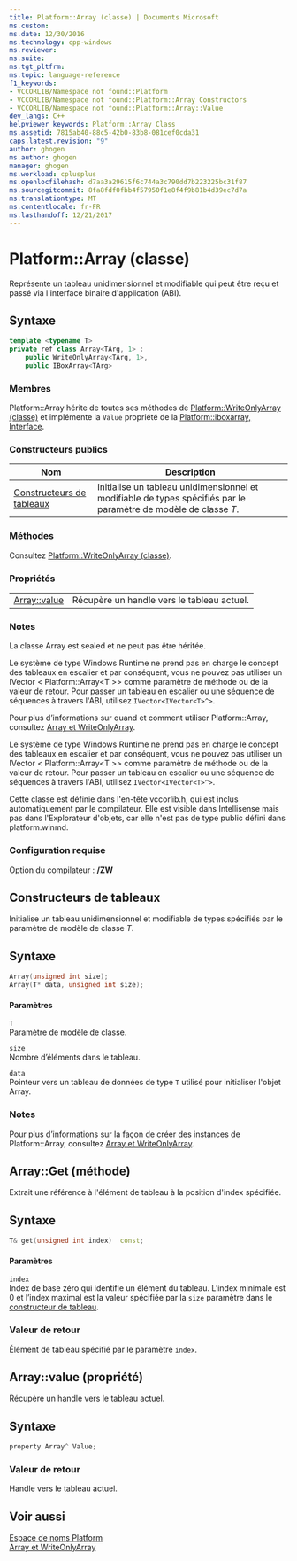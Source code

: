 ```yaml
---
title: Platform::Array (classe) | Documents Microsoft
ms.custom: 
ms.date: 12/30/2016
ms.technology: cpp-windows
ms.reviewer: 
ms.suite: 
ms.tgt_pltfrm: 
ms.topic: language-reference
f1_keywords:
- VCCORLIB/Namespace not found::Platform
- VCCORLIB/Namespace not found::Platform::Array Constructors
- VCCORLIB/Namespace not found::Platform::Array::Value
dev_langs: C++
helpviewer_keywords: Platform::Array Class
ms.assetid: 7815ab40-88c5-42b0-83b8-081cef0cda31
caps.latest.revision: "9"
author: ghogen
ms.author: ghogen
manager: ghogen
ms.workload: cplusplus
ms.openlocfilehash: d7aa3a29615f6c744a3c790dd7b223225bc31f87
ms.sourcegitcommit: 8fa8fdf0fbb4f57950f1e8f4f9b81b4d39ec7d7a
ms.translationtype: MT
ms.contentlocale: fr-FR
ms.lasthandoff: 12/21/2017
---
```

# <a name="platformarray-class"></a>Platform::Array (classe)
Représente un tableau unidimensionnel et modifiable qui peut être reçu et passé via l'interface binaire d'application (ABI).  
  
## <a name="syntax"></a>Syntaxe  
  
```cpp    
template <typename T>  
private ref class Array<TArg, 1> :   
    public WriteOnlyArray<TArg, 1>,  
    public IBoxArray<TArg>   
```  
  
### <a name="members"></a>Membres  
 Platform::Array hérite de toutes ses méthodes de [Platform::WriteOnlyArray (classe)](../cppcx/platform-writeonlyarray-class.md) et implémente la `Value` propriété de la [Platform::iboxarray, Interface](../cppcx/platform-iboxarray-interface.md).  
  
### <a name="public-constructors"></a>Constructeurs publics  
  
|Nom|Description|  
|----------|-----------------|  
|[Constructeurs de tableaux](#ctor)|Initialise un tableau unidimensionnel et modifiable de types spécifiés par le paramètre de modèle de classe *T*.|  
  
### <a name="methods"></a>Méthodes  
 Consultez [Platform::WriteOnlyArray (classe)](../cppcx/platform-writeonlyarray-class.md).  
  
### <a name="properties"></a>Propriétés  
  
|||  
|-|-|  
|[Array::value](#value)|Récupère un handle vers le tableau actuel.|  
  
### <a name="remarks"></a>Notes  
 La classe Array est sealed et ne peut pas être héritée.  
  
 Le système de type Windows Runtime ne prend pas en charge le concept des tableaux en escalier et par conséquent, vous ne pouvez pas utiliser un IVector < Platform::Array\<T >> comme paramètre de méthode ou de la valeur de retour. Pour passer un tableau en escalier ou une séquence de séquences à travers l'ABI, utilisez `IVector<IVector<T>^>`.  
  
 Pour plus d’informations sur quand et comment utiliser Platform::Array, consultez [Array et WriteOnlyArray](../cppcx/array-and-writeonlyarray-c-cx.md).  
  
 Le système de type Windows Runtime ne prend pas en charge le concept des tableaux en escalier et par conséquent, vous ne pouvez pas utiliser un IVector < Platform::Array\<T >> comme paramètre de méthode ou de la valeur de retour. Pour passer un tableau en escalier ou une séquence de séquences à travers l'ABI, utilisez `IVector<IVector<T>^>`.  
  
 Cette classe est définie dans l'en-tête vccorlib.h, qui est inclus automatiquement par le compilateur. Elle est visible dans Intellisense mais pas dans l'Explorateur d'objets, car elle n'est pas de type public défini dans platform.winmd.  
  
### <a name="requirements"></a>Configuration requise  
 Option du compilateur : **/ZW**  

 
## <a name="ctor"></a>Constructeurs de tableaux
Initialise un tableau unidimensionnel et modifiable de types spécifiés par le paramètre de modèle de classe *T*.  
  
## <a name="syntax"></a>Syntaxe  
  
```cpp  
Array(unsigned int size);  
Array(T* data, unsigned int size);    
```  
  
#### <a name="parameters"></a>Paramètres  
 `T`  
 Paramètre de modèle de classe.  
  
 `size`  
 Nombre d’éléments dans le tableau.  
  
 `data`  
 Pointeur vers un tableau de données de type `T` utilisé pour initialiser l'objet Array.  
  
### <a name="remarks"></a>Notes  
 Pour plus d’informations sur la façon de créer des instances de Platform::Array, consultez [Array et WriteOnlyArray](../cppcx/array-and-writeonlyarray-c-cx.md).

## <a name="get"></a>Array::Get (méthode)
Extrait une référence à l'élément de tableau à la position d'index spécifiée.  
  
## <a name="syntax"></a>Syntaxe  
  
```cpp    
T& get(unsigned int index)  const;  
```  
  
#### <a name="parameters"></a>Paramètres  
 `index`  
 Index de base zéro qui identifie un élément du tableau. L’index minimale est 0 et l’index maximal est la valeur spécifiée par la `size` paramètre dans le [constructeur de tableau](#ctor).  
  
### <a name="return-value"></a>Valeur de retour  
 Élément de tableau spécifié par le paramètre `index`.  
  
## <a name="value"></a>Array::value (propriété)
Récupère un handle vers le tableau actuel.  
  
## <a name="syntax"></a>Syntaxe  
  
```cpp 
property Array^ Value;  
```  
  
### <a name="return-value"></a>Valeur de retour  
 Handle vers le tableau actuel.  

## <a name="see-also"></a>Voir aussi  
 [Espace de noms Platform](../cppcx/platform-namespace-c-cx.md)   
 [Array et WriteOnlyArray](../cppcx/array-and-writeonlyarray-c-cx.md)